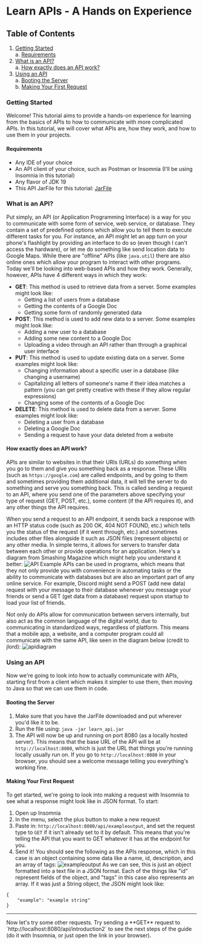 ﻿# Learn APIs - A Hands on Experience
## Table of Contents
1. [Getting Started](#getting-started)<br>
   a. [Requirements](#requirements)<br>
2. [What is an API?](#what-is-an-api?)<br>
   a. [How exactly does an API work?](#how-exactly-does-an-api-work?)<br>
3. [Using an API](#using-an-api)<br>
   a. [Booting the Server](#booting-the-server)<br>
   b. [Making Your First Request](#making-your-first-request)<br>
### Getting Started
Welcome! This tutorial aims to provide a hands-on experience for learning from the basics of APIs to how to communicate with more complicated APIs. In this tutorial, we will cover what APIs are, how they work, and how to use them in your projects.
#### Requirements
- Any IDE of your choice
- An API client of your choice, such as Postman or Insomnia (I'll be using Insomnia in this tutorial)
- Any flavor of JDK 19
- This API JarFile for this tutorial: [JarFile](https://github.com/specialiststeak/)
### What is an API?
Put simply, an API (or Application Programming Interface) is a way for you to communicate with some form of service, web service, or database. They contain a set of predefined options which allow you to tell them to execute different tasks for you. For instance, an API might let an app turn on your phone's flashlight by providing an interface to do so (even though I can't access the hardware), or let me do something like send location data to Google Maps. While there are "offline" APIs (like `java.util`) there are also online ones which allow your program to interact with other programs. Today we'll be looking into web-based APIs and how they work. Generally, however, APIs have 4 different ways in which they work:
-   **GET**: This method is used to retrieve data from a server. Some examples might look like:
	- Getting a list of users from a database
	- Getting the contents of a Google Doc
	- Getting some form of randomly generated data
-   **POST**: This method is used to add new data to a server. Some examples might look like:
	- Adding a new user to a database
	- Adding some new content to a Google Doc
	- Uploading a video through an API rather than through a graphical user interface
-   **PUT**: This method is used to update existing data on a server. Some examples might look like:
	- Changing information about a specific user in a database (like changing a username)
	- Capitalizing all letters of someone's name if their idea matches a pattern (you can get pretty creative with these if they allow regular expressions)
	- Changing some of the contents of a Google Doc
-   **DELETE**: This method is used to delete data from a server. Some examples might look like:
	- Deleting a user from a database
	- Deleting a Google Doc
	- Sending a request to have your data deleted from a website
#### How exactly does an API work?
APIs are similar to websites in that their URIs (URLs) do something when you go to them and give you something back as a response. These URIs (such as `https://google.com`) are called endpoints, and by going to them and sometimes providing them additional data, it will tell the server to do something and serve you something back. This is called sending a request to an API, where you send one of the parameters above specifying your type of request (GET, POST, etc.), some content (if the API requires it), and any other things the API requires.

When you send a request to an API endpoint, it sends back a response with an HTTP status code (such as 200 OK, 404 NOT FOUND, etc.) which tells you the status of the request (if it went through, etc.) and sometimes includes other files alongside it such as JSON files (represent objects) or any other media. In simple terms, it allows for servers to transfer data between each other or provide operations for an application. Here's a diagram from Smashing Magazine which might help you understand it better:
![API Example](https://cloud.netlifyusercontent.com/assets/344dbf88-fdf9-42bb-adb4-46f01eedd629/ab677d09-69b5-47db-a6e9-dcff07da51f7/platforms-api-diagram.png)
APIs can be used in programs, which means that they not only provide you with convenience in automating tasks or the ability to communicate with databases but are also an important part of any online service. For example, Discord might send a POST (add new data) request with your message to their database whenever you message your friends or send a GET (get data from a database) request upon startup to load your list of friends.

Not only do APIs allow for communication between servers internally, but also act as the common language of the digital world, due to communicating in standardized ways, regardless of platform. This means that a mobile app, a website, and a computer program could all communicate with the same API, like seen in the diagram below (credit to jlord):
![apidiagram](https://s3.amazonaws.com/jlord/apidiagram.png)

### Using an API
Now we're going to look into how to actually communicate with APIs, starting first from a client which makes it simpler to use them, then moving to Java so that we can use them in code.
#### Booting the Server
1. Make sure that you have the JarFile downloaded and put wherever you'd like it to be.
2. Run the file using: `java -jar learn_api.jar`
3. The API will now be up and running on port 8080 (as a locally hosted server). This means that the base URL of the API will be at `http://localhost:8080`, which is just the URL that things you're running locally usually run on. If you go to `http://localhost:8080` in your browser, you should see a welcome message telling you everything's working fine.
#### Making Your First Request
To get started, we're going to look into making a request with Insomnia to see what a response might look like in JSON format. To start:
1. Open up Insomnia
2. In the menu, select the plus button to make a new request
3. Paste in: `http://localhost:8080/api/exampleoutput`, and set the request type to `GET` if it isn't already set to it by default. This means that you're telling the API that you want to GET whatever it has at the endpoint for you.
4. Send it! You should see the following as the APIs response, which in this case is an object containing some data like a name, id, description, and an array of tags: ![exampleoutput](https://i.imgur.com/LyuIBR1.png)
   As we can see, this is just an object formatted into a text file in a JSON format. Each of the things like "id" represent fields of the object, and "tags" in this case also represents an array. If it was just a String object, the JSON might look like:
```
{
	"example": "example string"
}
```
<hr>
Now let's try some other requests. Try sending a **GET** request to `http://localhost:8080/api/introduction2` to see the next steps of the guide (do it with Insomnia, or just open the link in your browser).